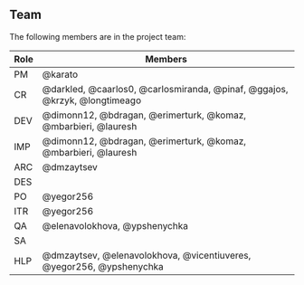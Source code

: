 ## Team

The following members are in the project team:

Role | Members
---|---
PM | @karato
CR | @darkled, @caarlos0, @carlosmiranda, @pinaf, @ggajos, @krzyk, @longtimeago
DEV | @dimonn12, @bdragan, @erimerturk, @komaz, @mbarbieri, @lauresh
IMP | @dimonn12, @bdragan, @erimerturk, @komaz, @mbarbieri, @lauresh
ARC | @dmzaytsev
DES | 
PO | @yegor256
ITR | @yegor256
QA | @elenavolokhova, @ypshenychka
SA | 
HLP | @dmzaytsev, @elenavolokhova, @vicentiuveres, @yegor256, @ypshenychka

